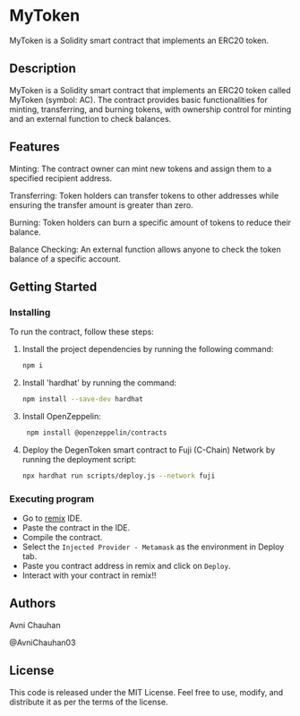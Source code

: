 # MyToken

MyToken is a Solidity smart contract that implements an ERC20 token.

## Description

MyToken is a Solidity smart contract that implements an ERC20 token called MyToken (symbol: AC). The contract provides basic functionalities for minting, transferring, and burning tokens, with ownership control for minting and an external function to check balances.

## Features

Minting: The contract owner can mint new tokens and assign them to a specified recipient address.

Transferring: Token holders can transfer  tokens to other addresses while ensuring the transfer amount is greater than zero.

Burning: Token holders can burn a specific amount of tokens to reduce their balance.

Balance Checking: An external function allows anyone to check the token balance of a specific account.

## Getting Started

### Installing

To run the contract, follow these steps:

1. Install the project dependencies by running the following command:

   ```bash
   npm i
   ```

2. Install 'hardhat' by running the command:
   
   ```bash
   npm install --save-dev hardhat
   ```

3. Install OpenZeppelin:

   ```bash
    npm install @openzeppelin/contracts
    ```


4. Deploy the DegenToken smart contract to Fuji (C-Chain) Network by running the deployment script:

     ```bash
     npx hardhat run scripts/deploy.js --network fuji
      ```

### Executing program

* Go to [remix](remix.ethereum.org) IDE.
* Paste the contract in the IDE.
* Compile the contract.
* Select the `Injected Provider - Metamask` as the environment in Deploy tab.
* Paste you contract address in remix and click on `Deploy`.
* Interact with your contract in remix!!

## Authors

Avni Chauhan

@AvniChauhan03


## License

This code is released under the MIT License. Feel free to use, modify, and distribute it as per the terms of the license.

